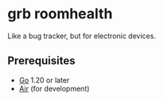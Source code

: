 # grb roomhealth

Like a bug tracker, but for electronic devices.

## Prerequisites

- [Go](https://go.dev/) 1.20 or later 
- [Air](https://github.com/air-verse/air) (for development)
